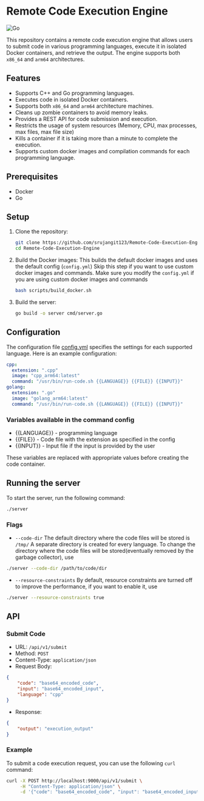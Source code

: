 # Remote Code Execution Engine

![Go](https://github.com/srujangit123/Remote-Code-Execution-Engine/actions/workflows/go.yml/badge.svg)


This repository contains a remote code execution engine that allows users to submit code in various programming languages, execute it in isolated Docker containers, and retrieve the output. The engine supports both `x86_64` and `arm64` architectures.

## Features

- Supports C++ and Go programming languages.
- Executes code in isolated Docker containers.
- Supports both `x86_64` and `arm64` architecture machines.
- Cleans up zombie containers to avoid memory leaks.
- Provides a REST API for code submission and execution.
- Restricts the usage of system resources (Memory, CPU, max processes, max files, max file size)
- Kills a container if it is taking more than a minute to complete the execution.
- Supports custom docker images and compilation commands for each programming language.

## Prerequisites

- Docker
- Go

## Setup

1. Clone the repository:

    ```sh
    git clone https://github.com/srujangit123/Remote-Code-Execution-Engine.git
    cd Remote-Code-Execution-Engine
    ```

2. Build the Docker images:
This builds the default docker images and uses the default config (`config.yml`)
Skip this step if you want to use custom docker images and commands. Make sure you modify the `config.yml` if you are using custom docker images and commands

    ```sh
    bash scripts/build_docker.sh
    ```

3. Build the server:

    ```sh
    go build -o server cmd/server.go
    ```

## Configuration

The configuration file [config.yml](http://_vscodecontentref_/0) specifies the settings for each supported language. Here is an example configuration:

```yaml
cpp:
  extension: ".cpp"
  image: "cpp_arm64:latest"
  command: "/usr/bin/run-code.sh {{LANGUAGE}} {{FILE}} {{INPUT}}"
golang:
  extension: ".go"
  image: "golang_arm64:latest"
  command: "/usr/bin/run-code.sh {{LANGUAGE}} {{FILE}} {{INPUT}}"
```

### Variables available in the command config
- {{LANGUAGE}} - programming language
- {{FILE}} - Code file with the extension as specified in the config
- {{INPUT}} - Input file if the input is provided by the user

These variables are replaced with appropriate values before creating the code container.

## Running the server
To start the server, run the following command:
```sh
./server
```

### Flags
- `--code-dir`
    The default directory where the code files will be stored is `/tmp/`
    A separate directory is created for every language.
    To change the directory where the code files will be stored(eventually removed by the garbage collector), use
```sh
./server --code-dir /path/to/code/dir
```

- `--resource-constraints`
    By default, resource constraints are turned off to improve the performance, if you want to enable it, use
```sh
./server --resource-constraints true
```

## API

### Submit Code
- URL: `/api/v1/submit`
- Method: `POST`
- Content-Type: `application/json`
- Request Body:

```json
{
    "code": "base64_encoded_code",
    "input": "base64_encoded_input",
    "language": "cpp"
}
```
- Response:
```json
{
    "output": "execution_output"
}
```

### Example
To submit a code execution request, you can use the following `curl` command:
```sh
curl -X POST http://localhost:9000/api/v1/submit \
     -H "Content-Type: application/json" \
     -d '{"code": "base64_encoded_code", "input": "base64_encoded_input", "language": "cpp"}'
```